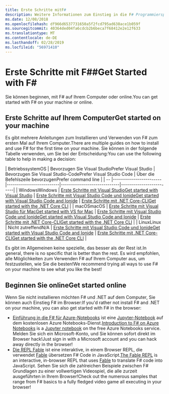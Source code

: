 ```yaml
---
title: Erste Schritte mitF#
description: Weitere Informationen zum Einstieg in die F# Programmiersprache.
ms.date: 12/08/2018
ms.openlocfilehash: df966d6537731650a5f2fcd795ad638ace1b059f
ms.sourcegitcommit: 40364ded04fa6cdcb2b6beca7f68412e2e12f633
ms.translationtype: MT
ms.contentlocale: de-DE
ms.lasthandoff: 02/28/2019
ms.locfileid: "56971410"
---
```

# <a name="get-started-with-f"></a><span data-ttu-id="35e88-103">Erste Schritte mit F#\#</span><span class="sxs-lookup"><span data-stu-id="35e88-103">Get Started with F\#</span></span>

<span data-ttu-id="35e88-104">Sie können beginnen, mit F# auf Ihrem Computer oder online.</span><span class="sxs-lookup"><span data-stu-id="35e88-104">You can get started with F# on your machine or online.</span></span>

## <a name="get-started-on-your-machine"></a><span data-ttu-id="35e88-105">Erste Schritte auf Ihrem Computer</span><span class="sxs-lookup"><span data-stu-id="35e88-105">Get started on your machine</span></span>

<span data-ttu-id="35e88-106">Es gibt mehrere Anleitungen zum Installieren und Verwenden von F# zum ersten Mal auf Ihrem Computer.</span><span class="sxs-lookup"><span data-stu-id="35e88-106">There are multiple guides on how to install and use F# for the first time on your machine.</span></span>  <span data-ttu-id="35e88-107">Sie können in der folgende Tabelle verwenden, um Sie bei der Entscheidung:</span><span class="sxs-lookup"><span data-stu-id="35e88-107">You can use the following table to help in making a decision:</span></span>

| <span data-ttu-id="35e88-108">Betriebssystem</span><span class="sxs-lookup"><span data-stu-id="35e88-108">OS</span></span> | <span data-ttu-id="35e88-109">Bevorzugen Sie Visual Studio</span><span class="sxs-lookup"><span data-stu-id="35e88-109">Prefer Visual Studio</span></span> | <span data-ttu-id="35e88-110">Bevorzugen Sie Visual Studio-Code</span><span class="sxs-lookup"><span data-stu-id="35e88-110">Prefer Visual Studio Code</span></span> | <span data-ttu-id="35e88-111">Über die Befehlszeile bevorzugen</span><span class="sxs-lookup"><span data-stu-id="35e88-111">Prefer command line</span></span> |
| -- |------------------------|--------------------------|-----------------------------|-------------------------|
| <span data-ttu-id="35e88-112">Windows</span><span class="sxs-lookup"><span data-stu-id="35e88-112">Windows</span></span> | [<span data-ttu-id="35e88-113">Erste Schritte mit Visual Studio</span><span class="sxs-lookup"><span data-stu-id="35e88-113">Get started with Visual Studio</span></span>](get-started-visual-studio.md) | [<span data-ttu-id="35e88-114">Erste Schritte mit Visual Studio Code und Ionide</span><span class="sxs-lookup"><span data-stu-id="35e88-114">Get started with Visual Studio Code and Ionide</span></span>](get-started-vscode.md) | [<span data-ttu-id="35e88-115">Erste Schritte mit .NET Core-CLI</span><span class="sxs-lookup"><span data-stu-id="35e88-115">Get started with the .NET Core CLI</span></span>](get-started-command-line.md) |
| <span data-ttu-id="35e88-116">macOS</span><span class="sxs-lookup"><span data-stu-id="35e88-116">macOS</span></span> | [<span data-ttu-id="35e88-117">Erste Schritte mit Visual Studio für Mac</span><span class="sxs-lookup"><span data-stu-id="35e88-117">Get started with VS for Mac</span></span>](get-started-with-visual-studio-for-mac.md) | [<span data-ttu-id="35e88-118">Erste Schritte mit Visual Studio Code und Ionide</span><span class="sxs-lookup"><span data-stu-id="35e88-118">Get started with Visual Studio Code and Ionide</span></span>](get-started-vscode.md) | [<span data-ttu-id="35e88-119">Erste Schritte mit .NET Core-CLI</span><span class="sxs-lookup"><span data-stu-id="35e88-119">Get started with the .NET Core CLI</span></span>](get-started-command-line.md) |
| <span data-ttu-id="35e88-120">Linux</span><span class="sxs-lookup"><span data-stu-id="35e88-120">Linux</span></span> | <span data-ttu-id="35e88-121">Nicht zutreffend</span><span class="sxs-lookup"><span data-stu-id="35e88-121">N/A</span></span> | [<span data-ttu-id="35e88-122">Erste Schritte mit Visual Studio Code und Ionide</span><span class="sxs-lookup"><span data-stu-id="35e88-122">Get started with Visual Studio Code and Ionide</span></span>](get-started-vscode.md) | [<span data-ttu-id="35e88-123">Erste Schritte mit .NET Core-CLI</span><span class="sxs-lookup"><span data-stu-id="35e88-123">Get started with the .NET Core CLI</span></span>](get-started-command-line.md) |

<span data-ttu-id="35e88-124">Es gibt im Allgemeinen keine spezielle, das besser als der Rest ist.</span><span class="sxs-lookup"><span data-stu-id="35e88-124">In general, there is no specific that is better than the rest.</span></span> <span data-ttu-id="35e88-125">Es wird empfohlen, alle Möglichkeiten zum Verwenden F# auf Ihrem Computer aus, um festzustellen, wie Sie die besten!</span><span class="sxs-lookup"><span data-stu-id="35e88-125">We recommend trying all ways to use F# on your machine to see what you like the best!</span></span>

## <a name="get-started-online"></a><span data-ttu-id="35e88-126">Beginnen Sie online</span><span class="sxs-lookup"><span data-stu-id="35e88-126">Get started online</span></span>

<span data-ttu-id="35e88-127">Wenn Sie nicht installieren möchten F# und .NET auf dem Computer, Sie können auch Einstieg F# im Browser:</span><span class="sxs-lookup"><span data-stu-id="35e88-127">If you'd rather not install F# and .NET on your machine, you can also get started with F# in the browser:</span></span>

* <span data-ttu-id="35e88-128">[Einführung in die F# für Azure-Notebooks](https://notebooks.azure.com/Microsoft/projects/2018-Intro-FSharp/html/Introduction%20to%20FSharp.ipynb) ist eine [Jupyter-Notebook](https://jupyter.org/) auf dem kostenlosen Azure Notebooks-Dienst.</span><span class="sxs-lookup"><span data-stu-id="35e88-128">[Introduction to F# on Azure Notebooks](https://notebooks.azure.com/Microsoft/projects/2018-Intro-FSharp/html/Introduction%20to%20FSharp.ipynb) is a [Jupyter notebook](https://jupyter.org/) on the free Azure Notebooks service.</span></span> <span data-ttu-id="35e88-129">Melden Sie sich ein Microsoft-Konto, und Sie können sofort direkt im Browser hack!</span><span class="sxs-lookup"><span data-stu-id="35e88-129">Just sign in with a Microsoft account and you can hack away directly in the browser!</span></span>
* <span data-ttu-id="35e88-130">[Die REPL Fable](https://fable.io/repl/) ist eine interaktive, in einem Browser REPL, die verwendet [Fable](https://fable.io/) übersetzen F# Code in JavaScript.</span><span class="sxs-lookup"><span data-stu-id="35e88-130">[The Fable REPL](https://fable.io/repl/) is an interactive, in-browser REPL that uses [Fable](https://fable.io/) to translate F# code into JavaScript.</span></span> <span data-ttu-id="35e88-131">Sehen Sie sich die zahlreichen Beispiele zwischen F# Grundlagen zu einer vollwertigen Videospiel, die alle zurzeit ausgeführten in Ihrem Browser!</span><span class="sxs-lookup"><span data-stu-id="35e88-131">Check out the numerous samples that range from F# basics to a fully fledged video game all executing in your browser!</span></span>
